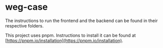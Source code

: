 # weg-case

The instructions to run the frontend and the backend can be found in their respective folders.

This project uses pnpm. Instructions to install it can be found at [https://pnpm.io/installation](https://pnpm.io/installation).
